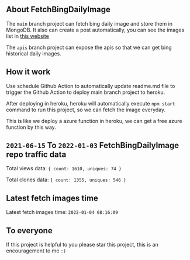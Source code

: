 ## About FetchBingDailyImage

The `main` branch project can fetch bing daily image and store them in MongoDB.
It also can create a post automatically, you can see the images list in [this website](https://oursalbum.netlify.app)

The `apis` branch project can expose the apis so that we can get bing historical daily images.

## How it work

Use schedule Github Action to automatically update readme.md file to trigger the Github Action to deploy main branch project to heroku.

After deploying in heroku, heroku will automatically execute `npm start` command to run this project, so we can fetch the image everyday.

This is like we deploy a azure function in heroku, we can get a free azure function by this way.

## `2021-06-15` To `2022-01-03` FetchBingDailyImage repo traffic data

Total views data: `{ count: 1610, uniques: 74 }`

Total clones data: `{ count: 1355, uniques: 546 }`

## Latest fetch images time

Latest fetch images time: `2022-01-04 08:16:09`

## To everyone

If this project is helpful to you please star this project, this is an encouragement to me `:)`



